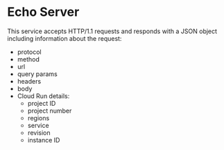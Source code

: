 # Echo Server

This service accepts HTTP/1.1 requests and responds with a JSON object including information about the request:

- protocol
- method
- url
- query params
- headers
- body
- Cloud Run details:
  - project ID
  - project number
  - regions
  - service
  - revision
  - instance ID
